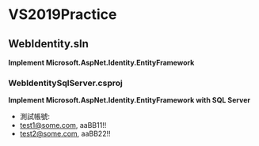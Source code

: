 # VS2019Practice

## WebIdentity.sln
**Implement Microsoft.AspNet.Identity.EntityFramework**

### WebIdentitySqlServer.csproj
**Implement Microsoft.AspNet.Identity.EntityFramework with SQL Server**
- 測試帳號:
- test1@some.com, aaBB11!!
- test2@some.com, aaBB22!!